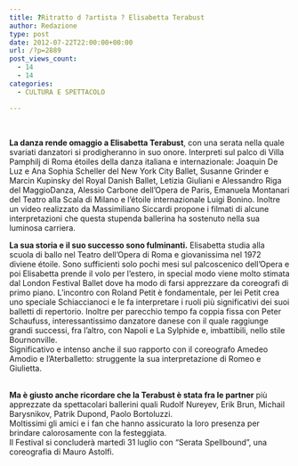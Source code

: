 ```yaml
---
title: ?Ritratto d ?artista ? Elisabetta Terabust
author: Redazione
type: post
date: 2012-07-22T22:00:00+00:00
url: /?p=2889
post_views_count:
  - 14
  - 14
categories:
  - CULTURA E SPETTACOLO

---
```

&nbsp;

**La danza rende omaggio a Elisabetta Terabust**, con una serata nella quale svariati danzatori si prodigheranno in suo onore. Interpreti sul palco di Villa Pamphilj di Roma &eacute;toiles della danza italiana e internazionale: Joaquin De Luz e Ana Sophia Scheller del New York City Ballet, Susanne Grinder e Marcin Kupinsky del Royal Danish Ballet, Letizia Giuliani e Alessandro Riga del MaggioDanza, Alessio Carbone dell&rsquo;Opera de Paris, Emanuela Montanari del Teatro alla Scala di Milano e l&rsquo;&eacute;toile internazionale Luigi Bonino. Inoltre un video realizzato da Massimiliano Siccardi propone i filmati di alcune interpretazioni che questa stupenda ballerina ha sostenuto nella sua luminosa carriera.

**La sua storia e il suo successo sono fulminanti.** Elisabetta studia alla scuola di ballo nel Teatro dell&rsquo;Opera di Roma e giovanissima nel 1972 diviene &eacute;toile. Sono sufficienti solo pochi mesi sul palcoscenico dell&rsquo;Opera e poi Elisabetta prende il volo per l&rsquo;estero, in special modo viene molto stimata dal London Festival Ballet dove ha modo di farsi apprezzare da coreografi di primo piano. L&rsquo;incontro con Roland Petit &egrave; fondamentale, per lei Petit crea uno speciale Schiaccianoci e le fa interpretare i ruoli pi&ugrave; significativi dei suoi balletti di repertorio. Inoltre per parecchio tempo fa coppia fissa con Peter Schaufuss, interessantissimo danzatore danese con il quale raggiunge grandi successi, fra l&rsquo;altro, con Napoli e La Sylphide e, imbattibili, nello stile Bournonville.  
Significativo e intenso anche il suo rapporto con il coreografo Amedeo Amodio e l&rsquo;Aterballetto: struggente la sua interpretazione di Romeo e Giulietta.  
&nbsp;

**Ma &egrave; giusto anche ricordare che la Terabust &egrave; stata fra le partner** pi&ugrave; apprezzate da spettacolari ballerini quali Rudolf Nureyev, Erik Brun, Michail Barysnikov, Patrik Dupond, Paolo Bortoluzzi.  
Moltissimi gli amici e i fan che hanno assicurato la loro presenza per brindare calorosamente con la festeggiata.  
Il Festival si concluder&agrave; marted&igrave; 31 luglio con &ldquo;Serata Spellbound&rdquo;, una coreografia di Mauro Astolfi.

&nbsp;

&nbsp;